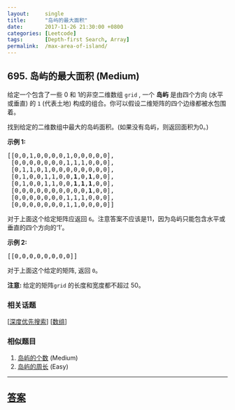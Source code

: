 ```yaml
---
layout:     single
title:      "岛屿的最大面积"
date:       2017-11-26 21:30:00 +0800
categories: [Leetcode]
tags:       [Depth-first Search, Array]
permalink:  /max-area-of-island/
---
```


## 695. 岛屿的最大面积 (Medium)

<p>给定一个包含了一些 0 和 1的非空二维数组&nbsp;<code>grid</code>&nbsp;, 一个&nbsp;<strong>岛屿</strong>&nbsp;是由四个方向 (水平或垂直) 的&nbsp;<code>1</code>&nbsp;(代表土地) 构成的组合。你可以假设二维矩阵的四个边缘都被水包围着。</p>

<p>找到给定的二维数组中最大的岛屿面积。(如果没有岛屿，则返回面积为0。)</p>

<p><strong>示例 1:</strong></p>

<pre>
[[0,0,1,0,0,0,0,1,0,0,0,0,0],
 [0,0,0,0,0,0,0,1,1,1,0,0,0],
 [0,1,1,0,1,0,0,0,0,0,0,0,0],
 [0,1,0,0,1,1,0,0,<strong>1</strong>,0,<strong>1</strong>,0,0],
 [0,1,0,0,1,1,0,0,<strong>1</strong>,<strong>1</strong>,<strong>1</strong>,0,0],
 [0,0,0,0,0,0,0,0,0,0,<strong>1</strong>,0,0],
 [0,0,0,0,0,0,0,1,1,1,0,0,0],
 [0,0,0,0,0,0,0,1,1,0,0,0,0]]
</pre>

<p>对于上面这个给定矩阵应返回&nbsp;<code>6</code>。注意答案不应该是11，因为岛屿只能包含水平或垂直的四个方向的&lsquo;1&rsquo;。</p>

<p><strong>示例 2:</strong></p>

<pre>
[[0,0,0,0,0,0,0,0]]</pre>

<p>对于上面这个给定的矩阵, 返回&nbsp;<code>0</code>。</p>

<p><strong>注意:&nbsp;</strong>给定的矩阵<code>grid</code>&nbsp;的长度和宽度都不超过 50。</p>

### 相关话题
  [[深度优先搜索](https://github.com/openset/leetcode/tree/master/tag/depth-first-search/README.md)]
  [[数组](https://github.com/openset/leetcode/tree/master/tag/array/README.md)]

### 相似题目
  1. [岛屿的个数](/number-of-islands) (Medium)
  1. [岛屿的周长](/island-perimeter) (Easy)

---

## [答案](https://github.com/openset/leetcode/tree/master/problems/max-area-of-island)
